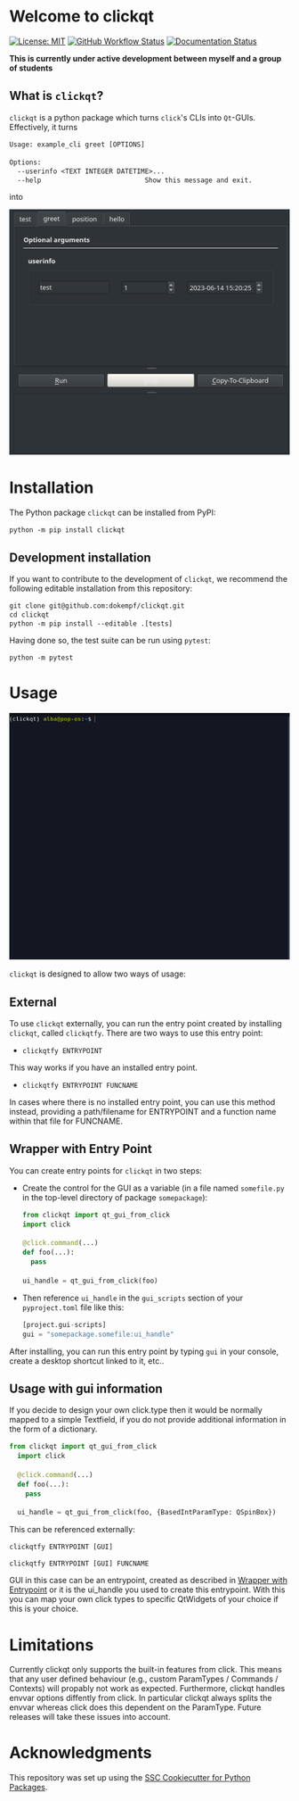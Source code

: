 # Welcome to clickqt

[![License: MIT](https://img.shields.io/badge/License-MIT-yellow.svg)](https://opensource.org/licenses/MIT)
[![GitHub Workflow Status](https://img.shields.io/github/actions/workflow/status/dokempf/clickqt/ci.yml?branch=main)](https://github.com/dokempf/clickqt/actions/workflows/ci.yml)
[![Documentation Status](https://readthedocs.org/projects/clickqt/badge/)](https://clickqt.readthedocs.io/)

**This is currently under active development between myself and a group of students**

## What is `clickqt`?
`clickqt` is a python package which turns `click`'s CLIs into `Qt`-GUIs.
Effectively, it turns
```
Usage: example_cli greet [OPTIONS]

Options:
  --userinfo <TEXT INTEGER DATETIME>...
  --help                          Show this message and exit.
```
into

![test](readme_resources/clickqt_interface.png)


# Installation

The Python package `clickqt` can be installed from PyPI:

```
python -m pip install clickqt
```

## Development installation

If you want to contribute to the development of `clickqt`, we recommend
the following editable installation from this repository:

```
git clone git@github.com:dokempf/clickqt.git
cd clickqt
python -m pip install --editable .[tests]
```

Having done so, the test suite can be run using `pytest`:

```
python -m pytest
```

# Usage

![test](readme_resources/preview.gif)


`clickqt` is designed to allow two ways of usage:
  ## External
To use `clickqt` externally, you can run the entry point created by installing `clickqt`, called `clickqtfy`.
There are two ways to use this entry point:
- ```
  clickqtfy ENTRYPOINT
  ```
This way works if you have an installed entry point.
- ```
  clickqtfy ENTRYPOINT FUNCNAME
  ```
In cases where there is no installed entry point, you can use this method instead, providing a path/filename for ENTRYPOINT and a function name within that file for FUNCNAME.

## Wrapper with Entry Point <a name="wrapper_with_entry_point"></a>
You can create entry points for `clickqt` in two steps:
* Create the control for the GUI as a variable (in a file named `somefile.py` in the top-level directory of package `somepackage`):
  ``` python
  from clickqt import qt_gui_from_click
  import click

  @click.command(...)
  def foo(...):
    pass

  ui_handle = qt_gui_from_click(foo)
  ```
* Then reference `ui_handle` in the `gui_scripts` section of your `pyproject.toml` file like this:
  ``` python
  [project.gui-scripts]
  gui = "somepackage.somefile:ui_handle"
  ```
After installing, you can run this entry point by typing `gui` in your console, create a desktop shortcut linked to it, etc..

## Usage with gui information
If you decide to design your own click.type then it would be normally mapped to a simple Textfield, if you do not provide additional information in the form of a dictionary.
```python
from clickqt import qt_gui_from_click
  import click

  @click.command(...)
  def foo(...):
    pass

  ui_handle = qt_gui_from_click(foo, {BasedIntParamType: QSpinBox})
```
This can be referenced externally:
```
clickqtfy ENTRYPOINT [GUI]
```
```
clickqtfy ENTRYPOINT [GUI] FUNCNAME
```
GUI in this case can be an entrypoint, created as described in [Wrapper with Entrypoint](#wrapper_with_entrypoint) or it is the ui_handle you used to create this entrypoint.
With this you can map your own click types to specific QtWidgets of your choice if this is your choice.
# Limitations

Currently clickqt only supports the built-in features from click.
This means that any user defined behaviour (e.g., custom ParamTypes / Commands / Contexts) will propably not work as expected.
Furthermore, clickqt handles envvar options diffently from click.
In particular clickqt always splits the envvar whereas click does this dependent on the ParamType.
Future releases will take these issues into account.

# Acknowledgments

This repository was set up using the [SSC Cookiecutter for Python Packages](https://github.com/ssciwr/cookiecutter-python-package).
